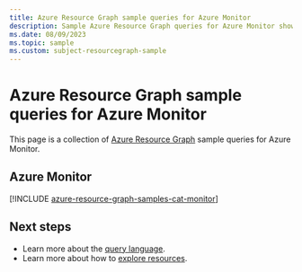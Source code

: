 ```yaml
---
title: Azure Resource Graph sample queries for Azure Monitor
description: Sample Azure Resource Graph queries for Azure Monitor showing the use of resource types and tables to access Azure Monitor-related resources and properties.
ms.date: 08/09/2023
ms.topic: sample
ms.custom: subject-resourcegraph-sample
---
```


# Azure Resource Graph sample queries for Azure Monitor

This page is a collection of [Azure Resource Graph](/azure/governance/resource-graph/overview) sample queries for Azure Monitor.

## Azure Monitor

[!INCLUDE [azure-resource-graph-samples-cat-monitor](../includes/azure-monitor.md)]

## Next steps

* Learn more about the [query language](/azure/governance/resource-graph/concepts/query-language).
* Learn more about how to [explore resources](/azure/governance/resource-graph/concepts/explore-resources).
